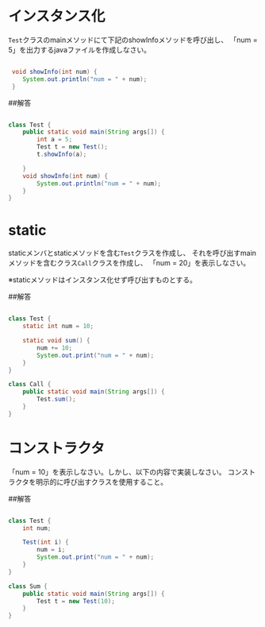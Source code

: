 # インスタンス化
`Test`クラスのmainメソッドにて下記のshowInfoメソッドを呼び出し、
「num = 5」を出力するjavaファイルを作成しなさい。

```java

 void showInfo(int num) {
 	System.out.println("num = " + num);
 }

```

##解答

```java

class Test {
	public static void main(String args[]) {
		int a = 5;
		Test t = new Test();
		t.showInfo(a);

	}
	void showInfo(int num) {
		System.out.println("num = " + num);
	}
}

```


# static
staticメンバとstaticメソッドを含む`Test`クラスを作成し、
それを呼び出すmainメソッドを含むクラス`Call`クラスを作成し、
「num = 20」を表示しなさい。

※staticメソッドはインスタンス化せず呼び出すものとする。


##解答

```java

class Test {
	static int num = 10;

	static void sum() {
		num += 10;
		System.out.print("num = " + num);
	}
}

class Call {
	public static void main(String args[]) {
		Test.sum();
	}
}


```

# コンストラクタ
「num = 10」を表示しなさい。しかし、以下の内容で実装しなさい。
コンストラクタを明示的に呼び出すクラスを使用すること。

##解答

```java

class Test {
	int num;

	Test(int i) {
		num = i;
		System.out.print("num = " + num);
	}
}

class Sum {
	public static void main(String args[]) {
		Test t = new Test(10);
	}
}